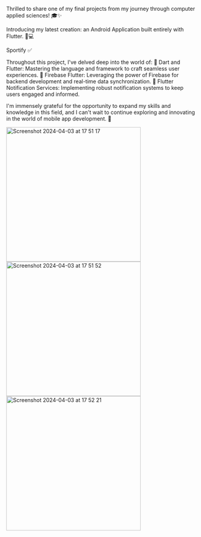 Thrilled to share one of my final projects from my journey through computer applied sciences! 🎓✨

Introducing my latest creation: an Android Application built entirely with Flutter. 📱💻

Sportify ✅

Throughout this project, I've delved deep into the world of:
🔹 Dart and Flutter: Mastering the language and framework to craft seamless user experiences.
🔹 Firebase Flutter: Leveraging the power of Firebase for backend development and real-time data synchronization.
🔹 Flutter Notification Services: Implementing robust notification systems to keep users engaged and informed.

I'm immensely grateful for the opportunity to expand my skills and knowledge in this field, and I can't wait to continue exploring and innovating in the world of mobile app development. 🌟

<img width="357" alt="Screenshot 2024-04-03 at 17 51 17" src="https://github.com/ahmetnuriuygun/flutter-sportify/assets/101899260/fee74729-7e33-49a8-88cf-01a543e77719">
<img width="357" alt="Screenshot 2024-04-03 at 17 51 52" src="https://github.com/ahmetnuriuygun/flutter-sportify/assets/101899260/ac573099-f4ad-4be8-809b-5081895fca64">
<img width="357" alt="Screenshot 2024-04-03 at 17 52 21" src="https://github.com/ahmetnuriuygun/flutter-sportify/assets/101899260/d9127deb-4698-49f1-a7b0-bfc35365e198">

